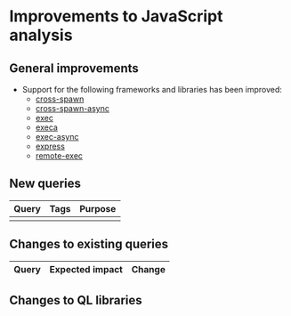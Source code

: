 # Improvements to JavaScript analysis

## General improvements

* Support for the following frameworks and libraries has been improved:
  - [cross-spawn](https://www.npmjs.com/package/cross-spawn)
  - [cross-spawn-async](https://www.npmjs.com/package/cross-spawn-async)
  - [exec](https://www.npmjs.com/package/exec)
  - [execa](https://www.npmjs.com/package/execa)
  - [exec-async](https://www.npmjs.com/package/exec-async)
  - [express](https://www.npmjs.com/package/express)
  - [remote-exec](https://www.npmjs.com/package/remote-exec)
  
## New queries

| **Query** | **Tags** | **Purpose** |
|-----------|----------|-------------|
|           |          |             |

## Changes to existing queries

| **Query**                      | **Expected impact**          | **Change**                                                                |
|--------------------------------|------------------------------|---------------------------------------------------------------------------|


## Changes to QL libraries

